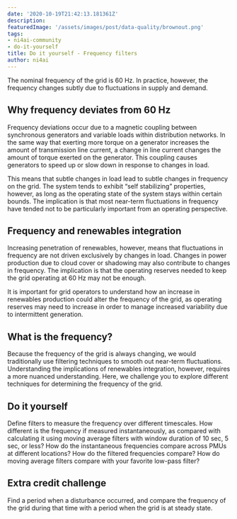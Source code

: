 ```yaml
---
date: '2020-10-19T21:42:13.181361Z'
description: 
featuredImage: '/assets/images/post/data-quality/brownout.png'
tags:
- ni4ai-community
- do-it-yourself
title: Do it yourself - Frequency filters
author: ni4ai
---
```


The nominal frequency of the grid is 60 Hz. In practice, however, the frequency changes subtly due to fluctuations in supply and demand.

## Why frequency deviates from 60 Hz
Frequency deviations occur due to a magnetic coupling between synchronous generators and variable loads within distribution networks. In the same way that exerting more torque on a generator increases the amount of transmission line current, a change in line current changes the amount of torque exerted on the generator. This coupling causes generators to speed up or slow down in response to changes in load.

This means that subtle changes in load lead to subtle changes in frequency on the grid. The system tends to exhibit “self stabilizing” properties, however, as long as the operating state of the system stays within certain bounds. The implication is that most near-term fluctuations in frequency have tended not to be particularly important from an operating perspective.

## Frequency and renewables integration
Increasing penetration of renewables, however, means that fluctuations in frequency are not driven exclusively by changes in load. Changes in power production due to cloud cover or shadowing may also contribute to changes in frequency. The implication is that the operating reserves needed to keep the grid operating at 60 Hz may not be enough.

It is important for grid operators to understand how an increase in renewables production could alter the frequency of the grid, as operating reserves may need to increase in order to manage increased variability due to intermittent generation.

## What is the frequency?
Because the frequency of the grid is always changing, we would traditionally use filtering techniques to smooth out near-term fluctuations. Understanding the implications of renewables integration, however, requires a more nuanced understanding. Here, we challenge you to explore different techniques for determining the frequency of the grid.

## Do it yourself
Define filters to measure the frequency over different timescales. How different is the frequency if measured instantaneously, as compared with calculating it using moving average filters with window duration of 10 sec, 5 sec, or less? How do the instantaneous frequencies compare across PMUs at different locations? How do the filtered frequencies compare? How do moving average filters compare with your favorite low-pass filter?

## Extra credit challenge
Find a period when a disturbance occurred, and compare the frequency of the grid during that time with a period when the grid is at steady state.
